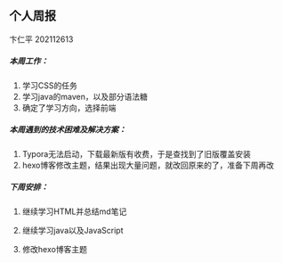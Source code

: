 ## 个人周报

卞仁平 202112613

##### 本周工作：

1. 学习CSS的任务
2. 学习java的maven，以及部分语法糖
3. 确定了学习方向，选择前端

##### 本周遇到的技术困难及解决方案：

1. Typora无法启动，下载最新版有收费，于是查找到了旧版覆盖安装
2. hexo博客修改主题，结果出现大量问题，就改回原来的了，准备下周再改

##### 下周安排：

1. 继续学习HTML并总结md笔记

2. 继续学习java以及JavaScript

3. 修改hexo博客主题

   
